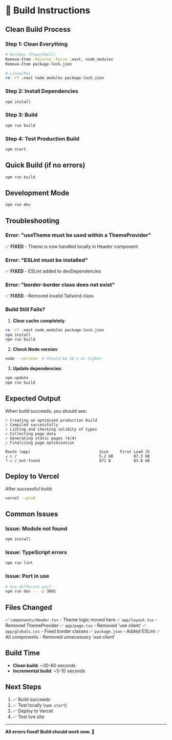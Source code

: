 # 🔨 Build Instructions

## Clean Build Process

### Step 1: Clean Everything
```bash
# Windows (PowerShell)
Remove-Item -Recurse -Force .next, node_modules
Remove-Item package-lock.json

# Linux/Mac
rm -rf .next node_modules package-lock.json
```

### Step 2: Install Dependencies
```bash
npm install
```

### Step 3: Build
```bash
npm run build
```

### Step 4: Test Production Build
```bash
npm start
```

## Quick Build (if no errors)
```bash
npm run build
```

## Development Mode
```bash
npm run dev
```

## Troubleshooting

### Error: "useTheme must be used within a ThemeProvider"
✅ **FIXED** - Theme is now handled locally in Header component

### Error: "ESLint must be installed"
✅ **FIXED** - ESLint added to devDependencies

### Error: "border-border class does not exist"
✅ **FIXED** - Removed invalid Tailwind class

### Build Still Fails?

1. **Clear cache completely**:
```bash
rm -rf .next node_modules package-lock.json
npm install
npm run build
```

2. **Check Node version**:
```bash
node --version  # Should be 18.x or higher
```

3. **Update dependencies**:
```bash
npm update
npm run build
```

## Expected Output

When build succeeds, you should see:
```
✓ Creating an optimized production build
✓ Compiled successfully
✓ Linting and checking validity of types
✓ Collecting page data
✓ Generating static pages (4/4)
✓ Finalizing page optimization

Route (app)                              Size     First Load JS
┌ ○ /                                    5.2 kB         87.3 kB
└ ○ /_not-found                          871 B          83.0 kB
```

## Deploy to Vercel

After successful build:
```bash
vercel --prod
```

## Common Issues

### Issue: Module not found
```bash
npm install
```

### Issue: TypeScript errors
```bash
npm run lint
```

### Issue: Port in use
```bash
# Use different port
npm run dev -- -p 3001
```

## Files Changed

✅ `components/Header.tsx` - Theme logic moved here
✅ `app/layout.tsx` - Removed ThemeProvider
✅ `app/page.tsx` - Removed 'use client'
✅ `app/globals.css` - Fixed border classes
✅ `package.json` - Added ESLint
✅ All components - Removed unnecessary 'use client'

## Build Time

- **Clean build**: ~30-60 seconds
- **Incremental build**: ~5-10 seconds

## Next Steps

1. ✅ Build succeeds
2. ✅ Test locally (`npm start`)
3. ✅ Deploy to Vercel
4. ✅ Test live site

---

**All errors fixed! Build should work now. 🎉**
